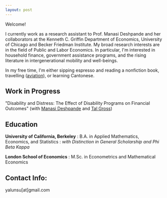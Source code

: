 ```yaml
---
layout: post
---
```


Welcome! 

I currently work as a research assistant to Prof. Manasi Deshpande and her collaborators at the Kenneth C. Griffin Department of Economics, University of Chicago and Becker Friedman Institute. My broad research interests are in the field of Public and Labor Economics. In particular, I'm interested in household finance, government assistance programs, and the rising literature in intergenerational mobility and well-beings.

In my free time, I'm either sipping espresso and reading a nonfiction book, travelling ([aviation](http://flightdiary.net/yalunsu)), or learning Cantonese.

## Work in Progress
"Disability and Distress: The Effect of Disability Programs on Financial Outcomes" (with [Manasi Deshpande](https://sites.google.com/site/mdeshpandeecon) and [Tal Gross](https://sites.bu.edu/talgross/))

## Education
__University of California, Berkeley__ 
  : B.A. in Applied Mathematics, Economics, and Statistics
  : _with Distinction in General Scholarship and Phi Beta Kappa_
  
__London School of Economics__
  : M.Sc. in Econometrics and Mathematical Economics
  
## Contact Info:
   yalunsu[at]gmail.com
